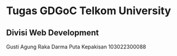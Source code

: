 # **Tugas GDGoC Telkom University**

## Divisi Web Development
Gusti Agung Raka Darma Puta Kepakisan
103022300088